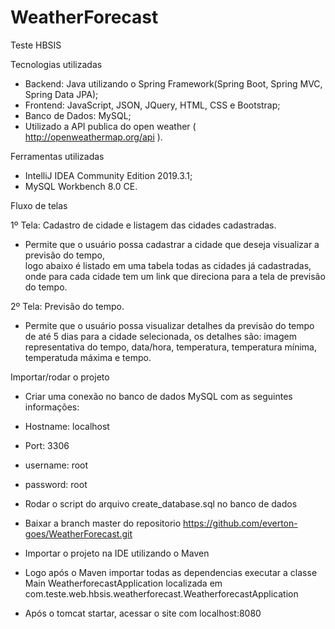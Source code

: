 # WeatherForecast
Teste HBSIS

Tecnologias utilizadas

- Backend: Java utilizando o Spring Framework(Spring Boot, Spring MVC, Spring Data JPA);
- Frontend: JavaScript, JSON, JQuery, HTML, CSS e Bootstrap;
- Banco de Dados: MySQL;
- Utilizado a API publica do open weather ( http://openweathermap.org/api ).

Ferramentas utilizadas

- IntelliJ IDEA Community Edition 2019.3.1;
- MySQL Workbench 8.0 CE.

Fluxo de telas

1º Tela: Cadastro de cidade e listagem das cidades cadastradas.
- Permite que o usuário possa cadastrar a cidade que deseja visualizar a previsão do tempo,  
logo abaixo é listado em uma tabela todas as cidades já cadastradas, onde para cada cidade 
tem um link que direciona para a tela de previsão do tempo.

2º Tela: Previsão do tempo.
- Permite que o usuário possa visualizar detalhes da previsão do tempo de até 5 dias para a
cidade selecionada, os detalhes são: imagem representativa do tempo, data/hora, temperatura, temperatura mínima,
temperatuda máxima e tempo.

Importar/rodar o projeto

- Criar uma conexão no banco de dados MySQL com as seguintes informações:
- Hostname: localhost
- Port: 3306
- username: root
- password: root

- Rodar o script do arquivo create_database.sql no banco de dados

- Baixar a branch master do repositorio https://github.com/everton-goes/WeatherForecast.git

- Importar o projeto na IDE utilizando o Maven

- Logo após o Maven importar todas as dependencias executar a classe Main WeatherforecastApplication
 localizada em com.teste.web.hbsis.weatherforecast.WeatherforecastApplication

- Após o tomcat startar, acessar o site com localhost:8080
